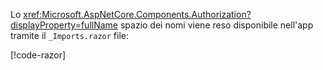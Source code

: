 Lo <xref:Microsoft.AspNetCore.Components.Authorization?displayProperty=fullName> spazio dei nomi viene reso disponibile nell'app tramite il `_Imports.razor` file:

[!code-razor[](imports-standalone.razor?highlight=3)]
